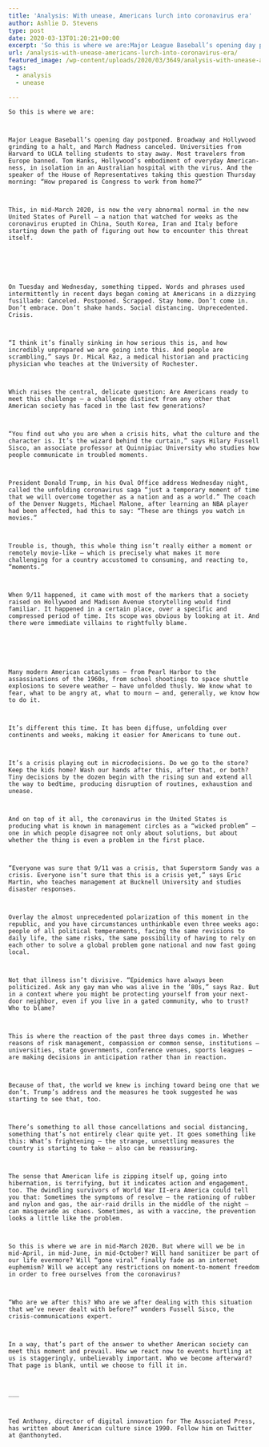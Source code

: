 ```yaml
---
title: 'Analysis: With unease, Americans lurch into coronavirus era'
author: Ashlie D. Stevens
type: post
date: 2020-03-13T01:20:21+00:00
excerpt: 'So this is where we are:Major League Baseball’s opening day postponed. Broadway and Hollywood grinding to a halt, and March Madness canceled. Universities from Harvard to UCLA telling students to stay away. Most travelers from Europe banned. Tom Hanks, Hollywood’s embodiment of everyday American-ness, in isolation in an Australian hospital with the virus. And the&hellip;'
url: /analysis-with-unease-americans-lurch-into-coronavirus-era/
featured_image: /wp-content/uploads/2020/03/3649/analysis-with-unease-americans-lurch-into-coronavirus-era.jpg
tags:
  - analysis
  - unease

---
```

  
    So this is where we are:
  
  
  
    Major League Baseball’s opening day postponed. Broadway and Hollywood grinding to a halt, and March Madness canceled. Universities from Harvard to UCLA telling students to stay away. Most travelers from Europe banned. Tom Hanks, Hollywood’s embodiment of everyday American-ness, in isolation in an Australian hospital with the virus. And the speaker of the House of Representatives taking this question Thursday morning: “How prepared is Congress to work from home?”
  
  
  
    This, in mid-March 2020, is now the very abnormal normal in the new United States of Purell — a nation that watched for weeks as the coronavirus erupted in China, South Korea, Iran and Italy before starting down the path of figuring out how to encounter this threat itself.
  
  
  
  
  
  
    On Tuesday and Wednesday, something tipped. Words and phrases used intermittently in recent days began coming at Americans in a dizzying fusillade: Canceled. Postponed. Scrapped. Stay home. Don’t come in. Don’t embrace. Don’t shake hands. Social distancing. Unprecedented. Crisis.
  
  
  
    “I think it’s finally sinking in how serious this is, and how incredibly unprepared we are going into this. And people are scrambling,” says Dr. Mical Raz, a medical historian and practicing physician who teaches at the University of Rochester.
  
  
  
    Which raises the central, delicate question: Are Americans ready to meet this challenge — a challenge distinct from any other that American society has faced in the last few generations?
  
  
  
    “You find out who you are when a crisis hits, what the culture and the character is. It’s the wizard behind the curtain,” says Hilary Fussell Sisco, an associate professor at Quinnipiac University who studies how people communicate in troubled moments.
  
  
  
    President Donald Trump, in his Oval Office address Wednesday night, called the unfolding coronavirus saga “just a temporary moment of time that we will overcome together as a nation and as a world.” The coach of the Denver Nuggets, Michael Malone, after learning an NBA player had been affected, had this to say: “These are things you watch in movies.”
  
  
  
    Trouble is, though, this whole thing isn’t really either a moment or remotely movie-like — which is precisely what makes it more challenging for a country accustomed to consuming, and reacting to, “moments.”
  
  
  
    When 9/11 happened, it came with most of the markers that a society raised on Hollywood and Madison Avenue storytelling would find familiar. It happened in a certain place, over a specific and compressed period of time. Its scope was obvious by looking at it. And there were immediate villains to rightfully blame.
  
  
  
  
  
  
    Many modern American cataclysms — from Pearl Harbor to the assassinations of the 1960s, from school shootings to space shuttle explosions to severe weather — have unfolded thusly. We know what to fear, what to be angry at, what to mourn — and, generally, we know how to do it.
  
  
  
    It’s different this time. It has been diffuse, unfolding over continents and weeks, making it easier for Americans to tune out.
  
  
  
    It’s a crisis playing out in microdecisions. Do we go to the store? Keep the kids home? Wash our hands after this, after that, or both? Tiny decisions by the dozen begin with the rising sun and extend all the way to bedtime, producing disruption of routines, exhaustion and unease.
  
  
  
    And on top of it all, the coronavirus in the United States is producing what is known in management circles as a “wicked problem” — one in which people disagree not only about solutions, but about whether the thing is even a problem in the first place.
  
  
  
    “Everyone was sure that 9/11 was a crisis, that Superstorm Sandy was a crisis. Everyone isn’t sure that this is a crisis yet,” says Eric Martin, who teaches management at Bucknell University and studies disaster responses.
  
  
  
    Overlay the almost unprecedented polarization of this moment in the republic, and you have circumstances unthinkable even three weeks ago: people of all political temperaments, facing the same revisions to daily life, the same risks, the same possibility of having to rely on each other to solve a global problem gone national and now fast going local.
  
  
  
    Not that illness isn’t divisive. “Epidemics have always been politicized. Ask any gay man who was alive in the ’80s,” says Raz. But in a context where you might be protecting yourself from your next-door neighbor, even if you live in a gated community, who to trust? Who to blame?
  
  
  
    This is where the reaction of the past three days comes in. Whether reasons of risk management, compassion or common sense, institutions — universities, state governments, conference venues, sports leagues — are making decisions in anticipation rather than in reaction.
  
  
  
    Because of that, the world we knew is inching toward being one that we don’t. Trump’s address and the measures he took suggested he was starting to see that, too.
  
  
  
    There’s something to all those cancellations and social distancing, something that’s not entirely clear quite yet. It goes something like this: What’s frightening — the strange, unsettling measures the country is starting to take — also can be reassuring.
  
  
  
    The sense that American life is zipping itself up, going into hibernation, is terrifying, but it indicates action and engagement, too. The dwindling survivors of World War II-era America could tell you that: Sometimes the symptoms of resolve – the rationing of rubber and nylon and gas, the air-raid drills in the middle of the night – can masquerade as chaos. Sometimes, as with a vaccine, the prevention looks a little like the problem.
  
  
  
    So this is where we are in mid-March 2020. But where will we be in mid-April, in mid-June, in mid-October? Will hand sanitizer be part of our life evermore? Will “gone viral” finally fade as an internet euphemism? Will we accept any restrictions on moment-to-moment freedom in order to free ourselves from the coronavirus?
  
  
  
    “Who are we after this? Who are we after dealing with this situation that we’ve never dealt with before?” wonders Fussell Sisco, the crisis-communications expert.
  
  
  
    In a way, that’s part of the answer to whether American society can meet this moment and prevail. How we react now to events hurtling at us is staggeringly, unbelievably important. Who we become afterward? That page is blank, until we choose to fill it in.
  
  
  
    ___
  
  
  
    Ted Anthony, director of digital innovation for The Associated Press, has written about American culture since 1990. Follow him on Twitter at @anthonyted.
  

